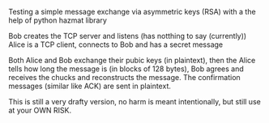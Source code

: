 Testing a simple message exchange via asymmetric keys (RSA) with a the help of python hazmat library

Bob creates the TCP server and listens (has notthing to say (currently))
Alice is a TCP client, connects to Bob and has a secret message

Both Alice and Bob exchange their pubic keys (in plaintext), then the Alice tells how long the message is (in blocks of 128 bytes), Bob agrees and receives the chucks and reconstructs the message. 
The confirmation messages (similar like ACK) are sent in plaintext.

This is still a very drafty version, no harm is meant intentionally, but still use at your OWN RISK.
